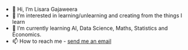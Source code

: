 - 👋 Hi, I’m Lisara Gajaweera
- 👀 I’m interested in learning/unlearning and creating from the things I learn
- 🌱 I’m currently learning AI, Data Science, Maths, Statistics and Economics.
- 📫 How to reach me - [send me an email](lisara.20211029@iit.ac.lk)
